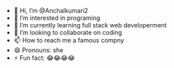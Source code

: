 - 👋 Hi, I’m @Anchalkumari2
- 👀 I’m interested in programing
- 🌱 I’m currently learning full stack web developerment
- 💞️ I’m looking to collaborate on coding
- 📫 How to reach me a famous compny 
- 😄 Pronouns: she
- ⚡ Fun fact: 😂😂😂😂

<!---
Anchalkumari2/Anchalkumari2 is a ✨ special ✨ repository because its `README.md` (this file) appears on your GitHub profile.
You can click the Preview link to take a look at your changes.
--->

